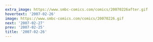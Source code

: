 ```yaml
---
extra_image: https://www.smbc-comics.com/comics/20070226after.gif
hovertext: '2007-02-26'
image: https://www.smbc-comics.com/comics/20070226.gif
next: '2007-02-27'
prev: '2007-02-25'
title: '2007-02-26'
---
```

